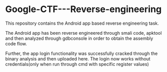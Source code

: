# Google-CTF---Reverse-engineering
This repository contains the Android app based reverse engineering task.

The Android app has been reverse engineered through smali code, apktool and then analyzed through gdbconsole in order to obtain the assembly code flow.

Further, the app login functionality was successfully cracked through the binary analysis and then uploaded here.
The login now works without credentials(only when run through cmd with specific register values)

